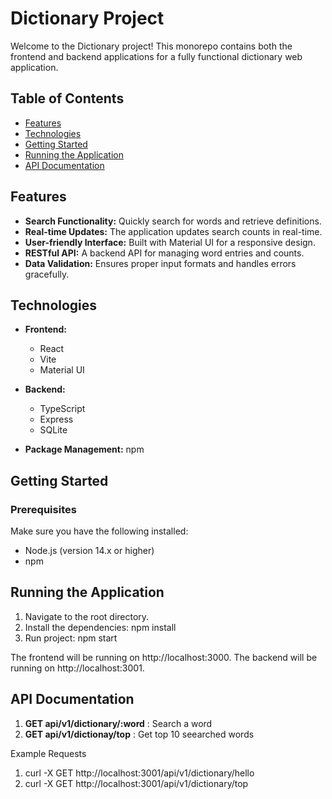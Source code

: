 # Dictionary Project

Welcome to the Dictionary project! This monorepo contains both the frontend and backend applications for a fully functional dictionary web application.

## Table of Contents

- [Features](#features)
- [Technologies](#technologies)
- [Getting Started](#getting-started)
- [Running the Application](#running-the-application)
- [API Documentation](#api-documentation)

## Features

- **Search Functionality:** Quickly search for words and retrieve definitions.
- **Real-time Updates:** The application updates search counts in real-time.
- **User-friendly Interface:** Built with Material UI for a responsive design.
- **RESTful API:** A backend API for managing word entries and counts.
- **Data Validation:** Ensures proper input formats and handles errors gracefully.

## Technologies

- **Frontend:** 
  - React
  - Vite
  - Material UI

- **Backend:** 
  - TypeScript
  - Express
  - SQLite

- **Package Management:** npm

## Getting Started

### Prerequisites

Make sure you have the following installed:

- Node.js (version 14.x or higher)
- npm

## Running the Application
1. Navigate to the root directory.
2. Install the dependencies: npm install
3. Run project: npm start

The frontend will be running on http://localhost:3000.
The backend will be running on http://localhost:3001.

## API Documentation
1. **GET api/v1/dictionary/:word** : Search a word
2. **GET api/v1/dictionay/top** : Get top 10 seearched words

Example Requests
1. curl -X GET http://localhost:3001/api/v1/dictionary/hello
2. curl -X GET http://localhost:3001/api/v1/dictionary/top

